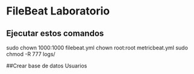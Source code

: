 #   FileBeat Laboratorio
## Ejecutar estos comandos
sudo chown 1000:1000 filebeat.yml
chown root:root metricbeat.yml
sudo chmod -R 777 logs/

##Crear base de datos Usuarios
